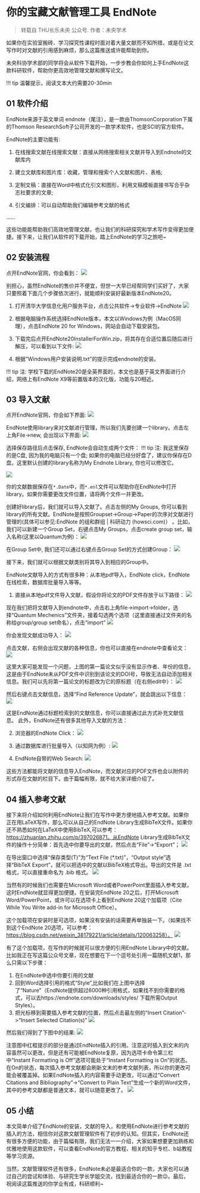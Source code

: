 # 你的宝藏文献管理工具 EndNote

> 转载自 THU长乐未央 公众号. 作者：未央学术

如果你在实验室搬砖、学习探究性课程时面对着大量文献而不知所措，或是在论文写作时对文献的引用感到麻烦，那么这篇推送或许能帮助到你。

未央科协学术部的同学将会从软件下载开始，一步步教会你如何上手EndNote这款科研软件，帮助你更高效地管理文献和撰写论文。

!!! tip
    温馨提示，阅读文本大约需要20-30min

## 01 软件介绍
EndNote来源于英文单词 endnote（尾注），是一款由ThomsonCorporation下属的Thomson ResearchSoft子公司开发的一款学术软件，也是SCI的官方软件。

EndNote的主要功能有: 

1. 在线搜索文献在线搜索文献：直接从网络搜索相关文献并导入到Endnote的文献库内

2. 建立文献库和图片库：收藏，管理和搜索个人文献和图片、表格;

3. 定制文稿：直接在Word中格式化引文和图形，利用文稿模板直接书写合乎杂志社要求的文章;

4. 引文编排：可以自动帮助我们编辑参考文献的格式

......

这些功能能帮助我们高效地管理文献，也让我们的科研探究和学术写作变得更加便捷。接下来，让我们从软件的下载开始，踏上EndNote的学习之旅吧~

## 02 安装流程

点开EndNote官网，你会看到：
![](../img/skills/endnote/1.png)

别担心，虽然EndNote的售价并不便宜，但世一大早已经帮同学们买好了，大家只要照着下面几个步骤依次进行，就能顺利安装好最新版本EndNote20。

1. 打开清华大学信息化用户服务平台，点击公共软件->专业软件->EndNote
![](../img/skills/endnote/2.png)

2. 根据电脑操作系统选择EndNote版本，本文以Windows为例（MacOS同理），点击EndNote 20 for Windows，网站会自动下载安装包。

3. 下载完后点开EndNote20InstallerForWin.zip，将其存在合适位置后随后进行解压，可以看到以下文件:
![](../img/skills/endnote/3.png)

4. 根据”Windows用户安装说明.txt”的提示完成endnote的安装。

!!! tip
    注: 学校下载的EndNote20是全英界面的，本文也是基于英文界面进行介绍，网络上有EndNote X9等前置版本的汉化版，功能与20相近。

## 03 导入文献
点开EndNote官网，你会如下界面:
![](../img/skills/endnote/4.png)

EndNote使用library来对文献进行管理，所以我们先要创建一个library。点击左上角File->new, 会出现以下界面:
![](../img/skills/endnote/5.png)

选择保存路径后点击保存, EndNote会自动生成两个文件：
!!! tip
    注: 我这里保存的是C盘, 因为我的电脑只有一个盘; 如果你的电脑已经分好盘了，建议你保存在D盘。这里默认创建的library名称为My Endnote Library, 你也可以修改它。

![](../img/skills/endnote/6.png)

你的文献数据保存在`*.Date`中，而`*.enl`文件可以帮助你在EndNote中打开library。如果你需要更改文件位置，请将两个文件一并更改。

创建好library后，我们就可以导入文献了。点击左侧的My Groups, 你可以看到library的所有文献。EndNote是按照Groupset->Group->Paper的次序对文献进行管理的(具体可以参见:EndNote 的组和群组 | 科研动力 (howsci.com)） 。比如，我们可以新建一个Group Set，右键点击My Groups，点击create group set，输入名称(这里以Quantum为例)：
![](../img/skills/endnote/7.png)

在Group Set中, 我们还可以通过右键点击Group Set的方式创建Group：
![](../img/skills/endnote/8.png)

接下来，我们就可以根据文献类别将其导入到相应的Group中。

EndNote文献导入的方式有很多种：从本地pdf导入，EndNote click，EndNote在线检索，数据库批量导入等等。

1. 直接从本地pdf文件导入文献，假设你将论文的PDF文件存放于以下路径：
![](../img/skills/endnote/9.png)

现在我们把将文献导入到endnote中，点击右上角file->import->folder，选择“Quantum Mechenics”文件夹，接着勾选两个选项（这里直接通过文件夹的名称给group/group set命名），点击“import”
![](../img/skills/endnote/10.png)

你会发现文献成功导入：
![](../img/skills/endnote/11.png)

点击文献，右侧会出现文献的各种信息，你也可以直接在endnote中查看论文：
![](../img/skills/endnote/12.png)

这里大家可能发现一个问题，上图的第一篇论文似乎没有显示作者、年份的信息，这是由于EndNote未从PDF文件中识别到该论文的DOI号，导致无法自动添加相关信息。我们可以先将第一篇论文的标题改为它的原标题（在右侧edit中）：
![](../img/skills/endnote/13.png)

然后右键点击文献信息，选择“Find Reference Update”，就会跳出以下信息：
![](../img/skills/endnote/14.png)

这是EndNote通过标题检索到的文献信息，你可以直接通过此方式补充文献信息。
此外，EndNote还有很多其他导入文献的方法：

2. 浏览器的EndNote Click：
![](../img/skills/endnote/15.png)

3. 通过数据库进行批量导入（以知网为例）:
![](../img/skills/endnote/16.png)

4. EndNote自带的Web Search:
![](../img/skills/endnote/17.png)

这些方法都能将文献的信息导入EndNote，而文献对应的PDF文件也会以附件的形式存在文献的栏目下。由于篇幅有限，就不给大家详细介绍了。

## 04 插入参考文献

接下来将介绍如何利用EndNote让我们在写作中更方便地插入参考文献。如果你正在用LaTeX写作，那么可以从自己的EndNote Library生成BibTeX文件。如果你还不熟悉如何在LaTeX中使用BibTeX,可以参考：https://zhuanlan.zhihu.com/p/397026871。从EndNote Library生成BibTeX文件的操作十分简单：首先选中你要导出的文献，然后点击“File”->“Export”；
![](../img/skills/endnote/18.png)

在导出窗口中选择“保存类型(T)”为“Text File (*.txt)”，“Output style”选择“BibTeX Export”，就可以把选中的文献以BibTeX格式导出。导出的文件是 .txt 格式，可以直接重命名为 .bib 格式。
![](../img/skills/endnote/19.png)

当然有的时候我们也需要在Microsoft Word或者PowerPoint里面插入参考文献，这时EndNote就显得更加便捷。在安装完EndNote 20之后，打开Microsoft Word/PowerPoint，或许可以在选项卡上看到EndNote 20这个加载项（Cite While You Write add-in for Microsoft Office）。

这个加载项在安装时是可选项，如果没有安装的话需要再单独装一下。（如果找不到这个EndNote 20选项，可以参考：https://blog.csdn.net/weixin_38179221/article/details/120063258）。
![](../img/skills/endnote/20.png)

有了这个加载项，在写作的时候就可以很方便的引用EndNote Library中的文献。比如我正在写这篇公众号文章，现在想要在下一个逗号处引用一篇随机文献1，那么只需以下步骤：

1. 在EndNote中选中你要引用的文献
2. 回到Word选择引用的格式“Style”,比如我们在上图中选择了“Nature”（EndNote提供超过6000种引用格式，如果找不到你需要的格式，可以去https://endnote.com/downloads/styles/ 下载所需Output Styles）。
3. 把光标移到需要插入参考文献的位置，然后点击最左侧的“Insert Citation”->“Insert Selected Citation(s)”
![](../img/skills/endnote/21.png)

然后我们得到了下图中的结果:
![](../img/skills/endnote/22.png)

注意图中红框提示的部分是通过EndNote插入的引用。注意这时插入到文末的内容虽然可以更改，但是还有可能被EndNote复原，因为选项卡命令第三栏中“Instant Formatting is Off”选项可能处于“Instant Formatting is On”的状态。在On的状态，每次插入参考文献都会刷新文末的参考文献列表，所以你的更改可能会被覆盖掉。如果EndNote插入的内容需要手动更改，可以通过“Convert Citations and Bibliography”->“Convert to Plain Text”生成一个新的Word文件，其中的参考文献都是普通文本，就可以随意更改了。
![](../img/skills/endnote/23.png)

## 05 小结
本文简单介绍了EndNote的安装，文献的导入，和使用EndNote进行参考文献的插入的方法，相信你对这款文献管理软件有了初步的认知。但其实，EndNote还有很多方便的功能，由于篇幅有限，我们无法一一介绍，大家如果想要更加熟练和优雅地使用这款软件，可以查看EndNote的官方教程、相关的知乎专栏、b站教程等学习资源。

当然，文献管理软件还有很多，EndNote未必是最适合你的一款，大家也可以通过自己的尝试和体验、与研究生学长学姐交流，找到最适合你的一款😉。最后，祝阅读这篇推送的你学业有成，科研顺利~